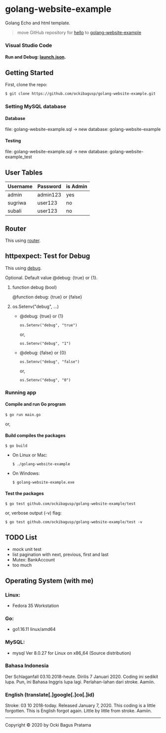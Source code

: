 # golang-website-example
Golang Echo and html template. 

> move GitHub repository for [hello](https://github.com/ockibagusp/hello) to [golang-website-example](#)



### Visual Studio Code

#### Run and Debug: [launch.json](https://github.com/ockibagusp/golang-website-example/blob/master/.vscode/launch.json).


## Getting Started
First, clone the repo:
```bash
$ git clone https://github.com/ockibagusp/golang-website-example.git
```

### Setting MySQL database

#### Database 
file: golang-website-example.sql -> new database: golang-website-example

#### Testing
file: golang-website-example.sql -> new database: golang-website-example_test

## User Tables

| Username | Password | is Admin |
| --- | --- | --- |
| admin | admin123 | yes |
| sugriwa | user123 | no |
| subali | user123 | no |


## Router
This using [router](https://github.com/ockibagusp/golang-website-example/blob/master/router/router.go).

## httpexpect: Test for Debug
This using [debug](https://github.com/ockibagusp/golang-website-example/blob/master/test/main_test.go).

Optional. Default value @debug: {true} or {1}.

1. function debug (bool)

    @function debug: {true} or {false}

2. os.Setenv("debug", ...)

    - @debug: {true} or {1}

        ```
        os.Setenv("debug", "true") 
        ```
        or,
        ```
        os.Setenv("debug", "1")
        ```

    - @debug: {false} or {0}
        ```
        os.Setenv("debug", "false") 
        ```
        or,
        ```
        os.Setenv("debug", "0")
        ```

### Running app

#### Compile and run Go program
```
$ go run main.go
```

or,

#### Build compiles the packages

```
$ go build
```

- On Linux or Mac:

    ```
    $ ./golang-website-example
    ```

- On  Windows:

    ```
    $ golang-website-example.exe
    ```

#### Test the packages

```
$ go test github.com/ockibagusp/golang-website-example/test 
```

or, verbose output (-v) flag:

```
$ go test github.com/ockibagusp/golang-website-example/test -v
```


## TODO List
- mock unit test
- list pagination with next, previous, first and last
- Mutex: BankAccount
- too much

## Operating System (with me)
### Linux:
- Fedora 35 Workstation

### Go: 
- go1.16.11 linux/amd64

### MySQL: 
- mysql  Ver 8.0.27 for Linux on x86_64 (Source distribution)


### Bahasa Indonesia
Der Schlaganfall 03.10.2018-heute. Dirilis 7 Januari 2020. Coding ini sedikit lupa. Pun, ini Bahasa Inggris lupa lagi. Perlahan-lahan dari stroke. Aamiin.

### English (translate[.]google[.]co[.]id)
Stroke: 03 10 2018-today. Released January 7, 2020. This coding is a little forgotten. This is English forgot again. Little by little from stroke. Aamiin.

---

Copyright © 2020 by Ocki Bagus Pratama
